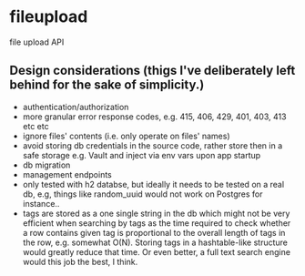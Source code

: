# fileupload
file upload API

## Design considerations (thigs I've deliberately left behind for the sake of simplicity.)
 * authentication/authorization
 * more granular error response codes, e.g. 415, 406, 429, 401, 403, 413 etc etc
 * ignore files' contents (i.e. only operate on files' names)
 * avoid storing db credentials in the source code, rather store then in a safe storage e.g. Vault and inject via env vars upon app startup
 * db migration
 * management endpoints
 * only tested with h2 databse, but ideally it needs to be tested on a real db, e.g, things like random_uuid would not work on Postgres for instance..
 * tags are stored as a one single string in the db which might not be very efficient when searching by tags as the time required to check whether a row contains given tag is proportional to the overall length of tags in the row, e.g. somewhat O(N). Storing tags in a hashtable-like structure would greatly reduce that time. Or even better, a full text search engine would this job the best, I think.
